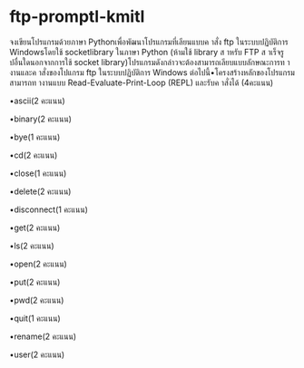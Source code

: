 # ftp-promptl-kmitl

จงเขียนโปรแกรมด้วยภาษา Pythonเพื่อพัฒนาโปรแกรมที่เลียนแบบค าสั่ง ftp ในระบบปฏิบัติการ Windowsโดยใช้ socketlibrary ในภาษา Python (ห้ามใช้ library ส าหรับ FTP ส าเร็จรูปอื่นใดนอกจากการใช้ socket library)โปรแกรมดังกล่าวจะต้องสามารถเลียบแบบลักษณะการท างานและค าสั่งของโปแกรม ftp ในระบบปฏิบัติการ Windows ต่อไปนี้•โครงสร้างหลักของโปรแกรมสามารถท างานแบบ Read-Evaluate-Print-Loop (REPL) และรับค าสั่งได้ (4คะแนน)

•ascii(2 คะแนน)

•binary(2 คะแนน)

•bye(1 คะแนน)

•cd(2 คะแนน)

•close(1 คะแนน)

•delete(2 คะแนน)

•disconnect(1 คะแนน)

•get(2 คะแนน)

•ls(2 คะแนน)

•open(2 คะแนน)

•put(2 คะแนน)

•pwd(2 คะแนน)

•quit(1 คะแนน)

•rename(2 คะแนน)

•user(2 คะแนน)
